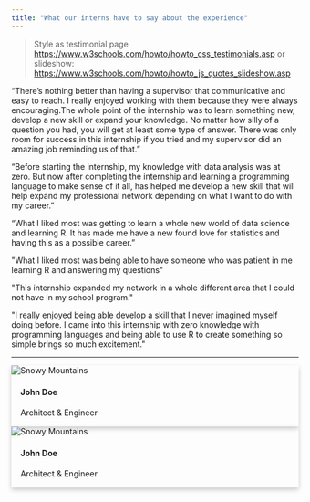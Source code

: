 ```yaml
---
title: "What our interns have to say about the experience"
---
```


<style>
.card {
  /* Add shadows to create the "card" effect */
  box-shadow: 0 4px 8px 0 rgba(0,0,0,0.2);
  transition: 0.3s;
}

/* On mouse-over, add a deeper shadow */
.card:hover {
  box-shadow: 0 8px 16px 0 rgba(0,0,0,0.2);
}

/* Add some padding inside the card container */
.container {
  padding: 2px 16px;
}
</style>


> Style as testimonial page
> https://www.w3schools.com/howto/howto_css_testimonials.asp
> or slideshow: https://www.w3schools.com/howto/howto_js_quotes_slideshow.asp



“There’s nothing better than having a supervisor that communicative and easy to reach. I really enjoyed working with them because they were always encouraging.The whole point of the internship was to learn something new, develop a new skill or expand your knowledge. No matter how silly of a question you had, you will get at least some type of answer. There was only room for success in this internship if you tried and my supervisor did an amazing job reminding us of that.” 

“Before starting the internship, my knowledge with data analysis was at zero. But now after completing the internship and learning a programming language to make sense of it all, has helped me develop a new skill that will help expand my professional network depending on what I want to do with my career.” 

“What I liked most was getting to learn a whole new world of data science and learning R. It has made me have a new found love for statistics and having this as a possible career.” 
 
"What I liked most was being able to have someone who was patient in me learning R and answering my questions"

"This internship expanded my network in a whole different area that I could not have in my school program."

"I really enjoyed being able develop a skill that I never imagined myself doing before. I came into this internship with zero knowledge with programming languages and being able to use R to create something so simple brings so much excitement."

<hr>


<div class="card">
  <img src="https://images.unsplash.com/photo-1519681393784-d120267933ba?ixlib=rb-1.2.1&amp;ixid=eyJhcHBfaWQiOjEyMDd9&amp;auto=format&amp;fit=crop&amp;w=2250&amp;q=80" alt="Snowy Mountains">
  <div class="container">
    <h4><b>John Doe</b></h4>
    <p>Architect & Engineer</p>
  </div>
</div> 
<div class="card">
  <img src="https://images.unsplash.com/photo-1519681393784-d120267933ba?ixlib=rb-1.2.1&amp;ixid=eyJhcHBfaWQiOjEyMDd9&amp;auto=format&amp;fit=crop&amp;w=2250&amp;q=80" alt="Snowy Mountains">
  <div class="container">
    <h4><b>John Doe</b></h4>
    <p>Architect & Engineer</p>
  </div>
</div> 

